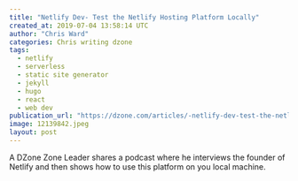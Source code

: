 ```yaml
---
title: "Netlify Dev- Test the Netlify Hosting Platform Locally"
created_at: 2019-07-04 13:58:14 UTC
author: "Chris Ward"
categories: Chris writing dzone
tags: 
  - netlify
  - serverless
  - static site generator
  - jekyll
  - hugo
  - react
  - web dev
publication_url: "https://dzone.com/articles/-netlify-dev-test-the-netlify-hosting-platform-loc"
image: 12139842.jpeg
layout: post
---
```

A DZone Zone Leader shares a podcast where he interviews the founder of Netlify and then shows how to use this platform on you local machine.

